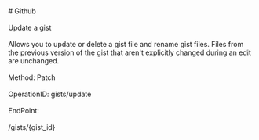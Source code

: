 <br>#     Github</br>
<br>Update a gist</br>
<br>Allows you to update or delete a gist file and rename gist files. Files from the previous version of the gist that aren't explicitly changed during an edit are unchanged.</br>
<br>Method: Patch</br>
<br>OperationID: gists/update</br>
<br>EndPoint:</br>
<br>/gists/{gist_id}</br>
